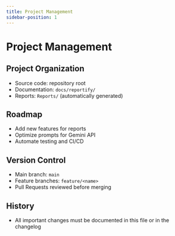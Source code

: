 ```yaml
---
title: Project Management
sidebar-position: 1
---
```


# Project Management

## Project Organization
- Source code: repository root  
- Documentation: `docs/reportify/`  
- Reports: `Reports/` (automatically generated)  

## Roadmap
- Add new features for reports  
- Optimize prompts for Gemini API  
- Automate testing and CI/CD  

## Version Control
- Main branch: `main`  
- Feature branches: `feature/<name>`  
- Pull Requests reviewed before merging  

## History
- All important changes must be documented in this file or in the changelog  
